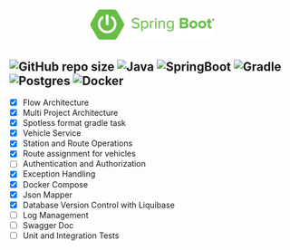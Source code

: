 <p align="center">
    <img src="assets/springboot.png" alt="spring boot" width="220">  
</p>

![GitHub repo size](https://img.shields.io/github/repo-size/hikmetkutuk/public-transport?color=inactive&logo=github&style=for-the-badge)
![Java](https://img.shields.io/static/v1?&logo=openjdk&label=java&message=17&color=f29111&style=for-the-badge)
![SpringBoot](https://img.shields.io/static/v1?&logo=springboot&label=spring%20boot&message=3.2.4&color=6db33f&style=for-the-badge)
![Gradle](https://img.shields.io/static/v1?&logo=gradle&label=gradle&message=8.8&color=32abc2&style=for-the-badge)
![Postgres](https://img.shields.io/static/v1?&logo=postgresql&label=postgre%20sql&message=15.5&color=336791&style=for-the-badge)
![Docker](https://img.shields.io/static/v1?&logo=docker&label=docker&message=25.0.2&color=086dd7&style=for-the-badge)
---

- [x] Flow Architecture
- [x] Multi Project Architecture
- [x] Spotless format gradle task
- [x] Vehicle Service
- [x] Station and Route Operations
- [x] Route assignment for vehicles
- [ ] Authentication and Authorization
- [x] Exception Handling
- [x] Docker Compose
- [x] Json Mapper
- [x] Database Version Control with Liquibase
- [ ] Log Management
- [ ] Swagger Doc
- [ ] Unit and Integration Tests